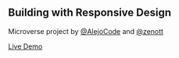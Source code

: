 ## Building with Responsive Design

Microverse project by [@AlejoCode](https://github.com/AlejoCode) and [@zenott](https://github.com/zenott)

[Live Demo](https://raw.githack.com/zenott/Building-with-Responsive-Design/development/index.html)
